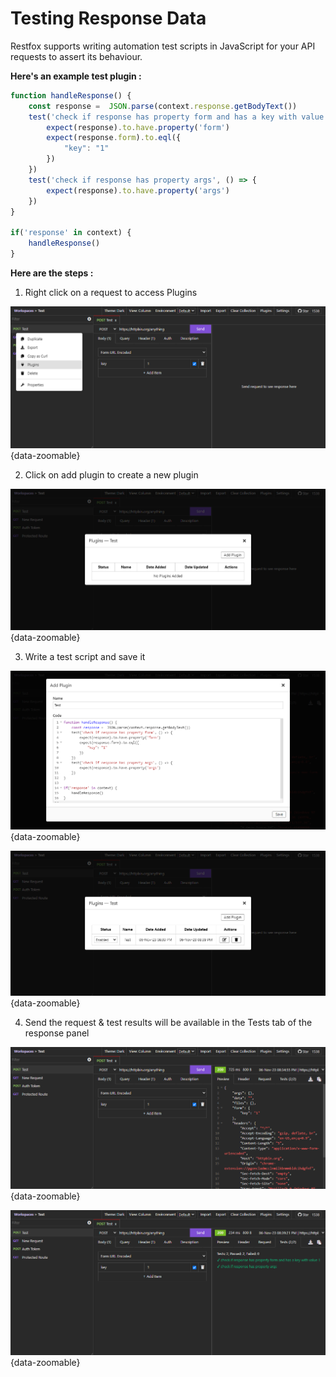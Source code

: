 # Testing Response Data

Restfox supports writing automation test scripts in JavaScript for your API requests to assert its behaviour.

**Here's an example test plugin :**
```javascript
function handleResponse() {
    const response =  JSON.parse(context.response.getBodyText())
    test('check if response has property form and has a key with value 1', () => {
        expect(response).to.have.property('form')
        expect(response.form).to.eql({
            "key": "1"
        })
    })
    test('check if response has property args', () => {
        expect(response).to.have.property('args')
    })
}

if('response' in context) {
    handleResponse()
}
```

**Here are the steps :**

1) Right click on a request to access Plugins

![Image](./images/1.png){data-zoomable}

2) Click on add plugin to create a new plugin

![Image](./images/2.png){data-zoomable}

3) Write a test script and save it

![Image](./images/3.png){data-zoomable}

![Image](./images/4.png){data-zoomable}

4) Send the request & test results will be available in the Tests tab of the response panel

![Image](./images/5.png){data-zoomable}

![Image](./images/6.png){data-zoomable}
